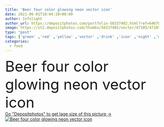 ```yaml
---
title: 'Beer four color glowing neon vector icon'
date: 2021-06-01T10:04:28+00:00
author: Infolight
author_url: https://depositphotos.com/portfolio-50337402.html?ref=64678756
image: https://st2.depositphotos.com/thumbs/50337402/vector/47105/471052648/api_thumb_450.jpg?forcejpeg=true
type: "post"
tags: ['green' ,'red' ,'yellow' ,'vector' ,'drink' ,'icon' ,'night' ,'mug' ,'glow' ,'alcohol' ,'drinks' ,'beer' ,'logo' ,'neon' ,'pint' ,'eps' ,'premium' ,'beer mug' ,'alcoholic drink' ,'pint of beer' ,'food and restaurant' ]
categories: 
  - food
---
```

<div aling="center">
            <font size="60"> Beer four color glowing neon vector icon</font>   
</div>
<div>
    <a href='https://st2.depositphotos.com/thumbs/50337402/vector/47105/471052648/api_thumb_450.jpg?forcejpeg=true?ref=64678756' target=_blank > Go "Depositphotos" to get lage size of this picture ->
        <img href='https://st2.depositphotos.com/thumbs/50337402/vector/47105/471052648/api_thumb_450.jpg?forcejpeg=true?ref=64678756' src='https://st2.depositphotos.com/50337402/47105/v/950/depositphotos_471052648-stock-illustration-beer-four-color-glowing-neon.jpg?forcejpeg=true' alt='Beer four color glowing neon vector icon' >
    </a>
</div>
